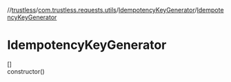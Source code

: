 //[trustless](../../../index.md)/[com.trustless.requests.utils](../index.md)/[IdempotencyKeyGenerator](index.md)/[IdempotencyKeyGenerator](-idempotency-key-generator.md)

# IdempotencyKeyGenerator

[]\
constructor()
